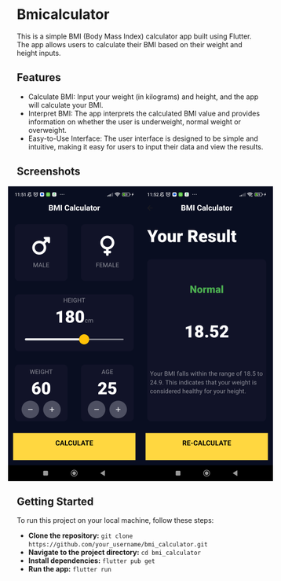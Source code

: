# Bmicalculator

This is a simple BMI (Body Mass Index) calculator app built using Flutter. The app allows users to calculate their BMI based on their weight and height inputs.

## Features
- Calculate BMI: Input your weight (in kilograms) and height, and the app will calculate your BMI.
- Interpret BMI: The app interprets the calculated BMI value and provides information on whether the user is underweight, normal weight or overweight.
- Easy-to-Use Interface: The user interface is designed to be simple and intuitive, making it easy for users to input their data and view the results.

## Screenshots
<div style="display: flex; justify-content: center;">
  <img src="screenshot/Screenshot_1.png" alt="Screenshot HomePage" >
  <img src="screenshot/Screenshot_2.png" alt="Screenshot ResultPage">
</div>





## Getting Started

To run this project on your local machine, follow these steps:
- **Clone the repository:**
`git clone https://github.com/your_username/bmi_calculator.git`
- **Navigate to the project directory:**
`cd bmi_calculator`
- **Install dependencies:** 
`flutter pub get`
- **Run the app:**
`flutter run`



